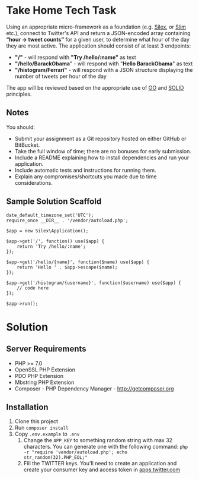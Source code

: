 # Take Home Tech Task

Using an appropriate micro-framework as a foundation (e.g. [Silex](https://silex.symfony.com/), or [Slim](https://www.slimframework.com/) etc.), connect to
Twitter's API and return a JSON-encoded array containing **“hour -> tweet counts”** for a
given user, to determine what hour of the day they are most active. The application should
consist of at least 3 endpoints:

 * **"/"** - will respond with **"Try /hello/:name"** as text
 * **"/hello/BarackObama**" - will respond with "**Hello BarackObama**" as text
 * **"/histogram/Ferrari"** - will respond with a JSON structure displaying the number of tweets per hour of the day

The app will be reviewed based on the appropriate use of [OO](https://en.wikipedia.org/wiki/Object-oriented_programming#Features) and [SOLID](https://en.wikipedia.org/wiki/SOLID_(object-oriented_design)) principles.

## Notes

You should:
 * Submit your assignment as a Git repository hosted on either GitHub or BitBucket.
 * Take the full window of time; there are no bonuses for early submission.
 * Include a README explaining how to install dependencies and run your application.
 * Include automatic tests and instructions for running them.
 * Explain any compromises/shortcuts you made due to time considerations.

## Sample Solution Scaffold

```
date_default_timezone_set('UTC');
require_once __DIR__ . '/vendor/autoload.php';

$app = new Silex\Application();

$app->get('/', function() use($app) {
    return 'Try /hello/:name';
});

$app->get('/hello/{name}', function($name) use($app) {
    return 'Hello ' . $app->escape($name);
});

$app->get('/histogram/{username}', function($username) use($app) {
    // code here
});

$app->run();
```

# Solution
## Server Requirements

 * PHP >= 7.0
 * OpenSSL PHP Extension
 * PDO PHP Extension
 * Mbstring PHP Extension
 * Composer - PHP Dependency Manager - http://getcomposer.org
 
## Installation

1. Clone this project
2. Run `composer install`
3. Copy `.env.example` to `.env`
    1. Change the `APP_KEY` to something random string with max 32 characters. You can generate one with the following command: `php -r "require 'vendor/autoload.php'; echo str_random(32).PHP_EOL;"`
    2. Fill the TWITTER keys. You'll need to create an application and create your consumer key and access token in [apps.twitter.com](https://apps.twitter.com/)
 